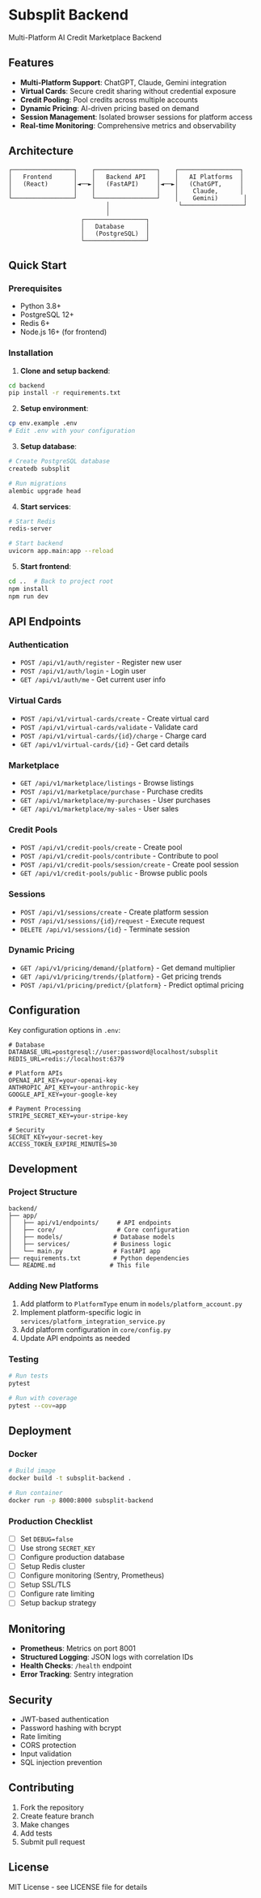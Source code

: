 # Subsplit Backend

Multi-Platform AI Credit Marketplace Backend

## Features

- **Multi-Platform Support**: ChatGPT, Claude, Gemini integration
- **Virtual Cards**: Secure credit sharing without credential exposure
- **Credit Pooling**: Pool credits across multiple accounts
- **Dynamic Pricing**: AI-driven pricing based on demand
- **Session Management**: Isolated browser sessions for platform access
- **Real-time Monitoring**: Comprehensive metrics and observability

## Architecture

```
┌─────────────────┐    ┌─────────────────┐    ┌─────────────────┐
│   Frontend      │    │   Backend API   │    │   AI Platforms  │
│   (React)       │◄──►│   (FastAPI)     │◄──►│   (ChatGPT,     │
│                 │    │                 │    │    Claude,      │
└─────────────────┘    └─────────────────┘    │    Gemini)       │
                           │                   └─────────────────┘
                           │
                    ┌─────────────────┐
                    │   Database      │
                    │   (PostgreSQL)  │
                    └─────────────────┘
```

## Quick Start

### Prerequisites

- Python 3.8+
- PostgreSQL 12+
- Redis 6+
- Node.js 16+ (for frontend)

### Installation

1. **Clone and setup backend**:
```bash
cd backend
pip install -r requirements.txt
```

2. **Setup environment**:
```bash
cp env.example .env
# Edit .env with your configuration
```

3. **Setup database**:
```bash
# Create PostgreSQL database
createdb subsplit

# Run migrations
alembic upgrade head
```

4. **Start services**:
```bash
# Start Redis
redis-server

# Start backend
uvicorn app.main:app --reload
```

5. **Start frontend**:
```bash
cd ..  # Back to project root
npm install
npm run dev
```

## API Endpoints

### Authentication
- `POST /api/v1/auth/register` - Register new user
- `POST /api/v1/auth/login` - Login user
- `GET /api/v1/auth/me` - Get current user info

### Virtual Cards
- `POST /api/v1/virtual-cards/create` - Create virtual card
- `POST /api/v1/virtual-cards/validate` - Validate card
- `POST /api/v1/virtual-cards/{id}/charge` - Charge card
- `GET /api/v1/virtual-cards/{id}` - Get card details

### Marketplace
- `GET /api/v1/marketplace/listings` - Browse listings
- `POST /api/v1/marketplace/purchase` - Purchase credits
- `GET /api/v1/marketplace/my-purchases` - User purchases
- `GET /api/v1/marketplace/my-sales` - User sales

### Credit Pools
- `POST /api/v1/credit-pools/create` - Create pool
- `POST /api/v1/credit-pools/contribute` - Contribute to pool
- `POST /api/v1/credit-pools/session/create` - Create pool session
- `GET /api/v1/credit-pools/public` - Browse public pools

### Sessions
- `POST /api/v1/sessions/create` - Create platform session
- `POST /api/v1/sessions/{id}/request` - Execute request
- `DELETE /api/v1/sessions/{id}` - Terminate session

### Dynamic Pricing
- `GET /api/v1/pricing/demand/{platform}` - Get demand multiplier
- `GET /api/v1/pricing/trends/{platform}` - Get pricing trends
- `POST /api/v1/pricing/predict/{platform}` - Predict optimal pricing

## Configuration

Key configuration options in `.env`:

```env
# Database
DATABASE_URL=postgresql://user:password@localhost/subsplit
REDIS_URL=redis://localhost:6379

# Platform APIs
OPENAI_API_KEY=your-openai-key
ANTHROPIC_API_KEY=your-anthropic-key
GOOGLE_API_KEY=your-google-key

# Payment Processing
STRIPE_SECRET_KEY=your-stripe-key

# Security
SECRET_KEY=your-secret-key
ACCESS_TOKEN_EXPIRE_MINUTES=30
```

## Development

### Project Structure

```
backend/
├── app/
│   ├── api/v1/endpoints/     # API endpoints
│   ├── core/                 # Core configuration
│   ├── models/              # Database models
│   ├── services/            # Business logic
│   └── main.py              # FastAPI app
├── requirements.txt         # Python dependencies
└── README.md               # This file
```

### Adding New Platforms

1. Add platform to `PlatformType` enum in `models/platform_account.py`
2. Implement platform-specific logic in `services/platform_integration_service.py`
3. Add platform configuration in `core/config.py`
4. Update API endpoints as needed

### Testing

```bash
# Run tests
pytest

# Run with coverage
pytest --cov=app
```

## Deployment

### Docker

```bash
# Build image
docker build -t subsplit-backend .

# Run container
docker run -p 8000:8000 subsplit-backend
```

### Production Checklist

- [ ] Set `DEBUG=false`
- [ ] Use strong `SECRET_KEY`
- [ ] Configure production database
- [ ] Setup Redis cluster
- [ ] Configure monitoring (Sentry, Prometheus)
- [ ] Setup SSL/TLS
- [ ] Configure rate limiting
- [ ] Setup backup strategy

## Monitoring

- **Prometheus**: Metrics on port 8001
- **Structured Logging**: JSON logs with correlation IDs
- **Health Checks**: `/health` endpoint
- **Error Tracking**: Sentry integration

## Security

- JWT-based authentication
- Password hashing with bcrypt
- Rate limiting
- CORS protection
- Input validation
- SQL injection prevention

## Contributing

1. Fork the repository
2. Create feature branch
3. Make changes
4. Add tests
5. Submit pull request

## License

MIT License - see LICENSE file for details
